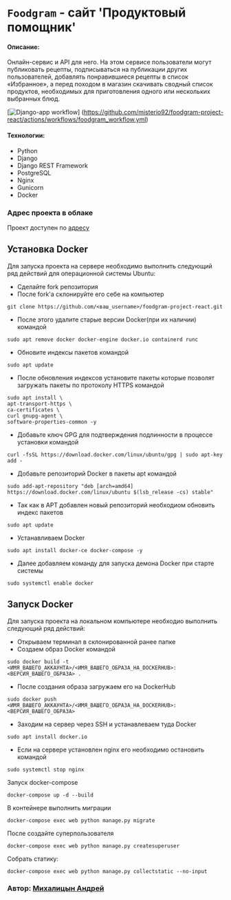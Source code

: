 # `Foodgram` - сайт 'Продуктовый помощник'
#### Описание:
 Онлайн-сервис и API для него. На этом сервисе пользователи могут публиковать рецепты, подписываться на публикации других пользователей, добавлять понравившиеся рецепты в список «Избранное»,
 а перед походом в магазин скачивать сводный список продуктов, необходимых для приготовления одного или нескольких выбранных блюд.

[![Django-app workflow](https://github.com/asmikhalitsyn/foodgram-project-react/actions/workflows/foodgram_workflow.yml/badge.svg?branch=master)]
(https://github.com/misterio92/foodgram-project-react/actions/workflows/foodgram_workflow.yml)

#### Технологии:
- Python
- Django
- Django REST Framework
- PostgreSQL
- Nginx
- Gunicorn
- Docker

### Адрес проекта в облаке

Проект доступен по [адресу](http://51.250.31.177/) 

## Установка Docker
Для запуска проекта на cервере необходимо выполнить следующий ряд действий для операционной системы Ubuntu:
- Сделайте fork репозитория
- После fork'а склонируйте его себе на компьютер
```
git clone https://github.com/<ваш_username>/foodgram-project-react.git
```
- После этого удалите старые версии Docker(при их наличии) командой
```
sudo apt remove docker docker-engine docker.io containerd runc
```
- Обновите индексы пакетов командой 
```
sudo apt update
```
- После обновления индексов установите пакеты которые позволят загружать пакеты по протоколу HTTPS командой
```
sudo apt install \
apt-transport-https \
ca-certificates \
curl gnupg-agent \
software-properties-common -y
```
- Добавьте ключ GPG для подтверждения подлинности в процессе установки командой
```
curl -fsSL https://download.docker.com/linux/ubuntu/gpg | sudo apt-key add -
```
- Добавьте репозиторий Docker в пакеты apt командой
```
sudo add-apt-repository "deb [arch=amd64] https://download.docker.com/linux/ubuntu $(lsb_release -cs) stable"
```
- Так как в APT добавлен новый репозиторий необходиом обновить индекс пакетов
```
sudo apt update
```
- Устанавливаем Docker
```
sudo apt install docker-ce docker-compose -y
```
- Далее добавляем команду для запуска демона Docker при старте системы
```
sudo systemctl enable docker
```
## Запуск Docker
Для запуска проекта на локальном компьютере необходио выполнить следующий ряд действий:
- Открываем терминал в склонированной ранее папке
- Создаем образ Docker командой
```
sudo docker build -t <ИМЯ_ВАШЕГО_АККАУНТА>/<ИМЯ_ВАШЕГО_ОБРАЗА_НА_DOCKERHUB>:<ВЕРСИЯ_ВАШЕГО_ОБРАЗА> .
```
- После создания образа загружаем его на DockerHub
```
sudo docker push <ИМЯ_ВАШЕГО_АККАУНТА>/<ИМЯ_ВАШЕГО_ОБРАЗА_НА_DOCKERHUB>:<ВЕРСИЯ_ВАШЕГО_ОБРАЗА>
```
- Заходим на сервер через SSH и устанавлеваем туда Docker
```
sudo apt install docker.io
```
- Если на сервере установлен nginx его необходимо остановить командой
```
sudo systemctl stop nginx
```

Запуск docker-compose

```
docker-compose up -d --build
```

В контейнере выполнить миграции

```
docker-compose exec web python manage.py migrate
```

После создайте суперпользователя

```
docker-compose exec web python manage.py createsuperuser
```

Собрать статику:

```
docker-compose exec web python manage.py collectstatic --no-input
```

### Автор: [Михалицын Андрей](https://github.com/misterio92)

